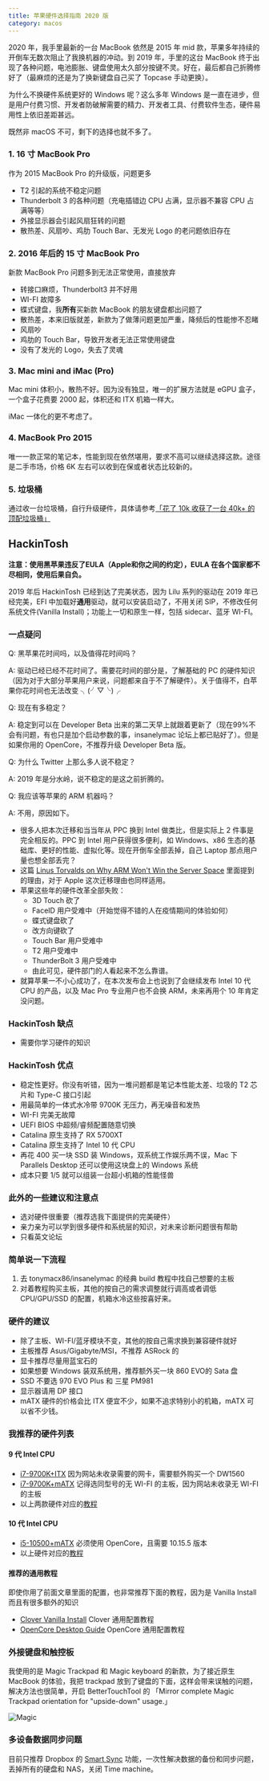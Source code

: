 ```yaml
---
title: 苹果硬件选择指南 2020 版
category: macos
---
```


2020 年，我手里最新的一台 MacBook 依然是 2015 年 mid 款，苹果多年持续的开倒车无数次阻止了我换机器的冲动。到 2019 年，手里的这台 MacBook 终于出现了各种问题，电池膨胀、键盘使用太久部分按键不灵。好在，最后都自己折腾修好了（最麻烦的还是为了换新键盘自己买了 Topcase 手动更换）。

为什么不换硬件系统更好的 Windows 呢？这么多年 Windows 是一直在进步，但是用户付费习惯、开发者防破解需要的精力、开发者工具、付费软件生态，硬件易用性上依旧差距甚远。

既然非 macOS 不可，剩下的选择也就不多了。

### 1. 16 寸 MacBook Pro

作为 2015 MacBook Pro 的升级版，问题更多
- T2 引起的系统不稳定问题
- Thunderbolt 3 的各种问题（充电插错边 CPU 占满，显示器不兼容 CPU 占满等等）
- 外接显示器会引起风扇狂转的问题
- 散热差、风扇吵、鸡肋 Touch Bar、无发光 Logo 的老问题依旧存在

### 2. 2016 年后的 15 寸 MacBook Pro

新款 MacBook Pro 问题多到无法正常使用，直接放弃

- 转接口麻烦，Thunderbolt3 并不好用
- WI-FI 故障多
- 蝶式键盘，我**所有**买新款 MacBook 的朋友键盘都出问题了
- 散热差，本来旧版就差，新款为了做薄问题更加严重，降频后的性能惨不忍睹
- 风扇吵
- 鸡肋的 Touch Bar，导致开发者无法正常使用键盘
- 没有了发光的 Logo，失去了灵魂

### 3. Mac mini and iMac (Pro)

Mac mini 体积小，散热不好。因为没有独显，唯一的扩展方法就是 eGPU 盒子，一个盒子花费要 2000 起，体积还和 ITX 机箱一样大。

iMac 一体化的更不考虑了。

### 4. MacBook Pro 2015

唯一一款正常的笔记本，性能到现在依然堪用，要求不高可以继续选择这款。途径是二手市场，价格 6K 左右可以收到在保或者状态比较新的。

### 5. 垃圾桶

通过收一台垃圾桶，自行升级硬件，具体请参考[「花了 10k 收获了一台 40k+ 的顶配垃圾桶」](https://mp.weixin.qq.com/s/zZ9cEVL4GTRzta-veYAz4Q)

## HackinTosh

**注意：使用黑苹果违反了EULA（Apple和你之间的约定），EULA 在各个国家都不尽相同，使用后果自负。**

2019 年后 HackinTosh 已经到达了完美状态，因为 Lilu 系列的驱动在 2019 年已经完美，EFI 中加载好**通用**驱动，就可以安装启动了，不用关闭 SIP，不修改任何系统文件(Vanilla Install)；功能上一切和原生一样，包括 sidecar、蓝牙 WI-FI。

### 一点疑问

Q: 黑苹果花时间吗，以及值得花时间吗？

A: 驱动已经已经不花时间了。需要花时间的部分是，了解基础的 PC 的硬件知识（因为对于大部分苹果用户来说，问题都来自于不了解硬件）。关于值得不，白苹果你花时间也无法改变 ╮(╯▽╰)╭

Q: 现在有多稳定？

A: 稳定到可以在 Developer Beta 出来的第二天早上就跟着更新了（现在99%不会有问题，有也只是加个启动参数的事，insanelymac 论坛上都已贴好了）。但是如果你用的 OpenCore，不推荐升级 Developer Beta 版。

Q: 为什么 Twitter 上那么多人说不稳定？

A: 2019 年是分水岭，说不稳定的是这之前折腾的。

Q: 我应该等苹果的 ARM 机器吗？

A: 不用，原因如下。
- 很多人把本次迁移和当当年从 PPC 换到 Intel 做类比，但是实际上 2 件事是完全相反的。PPC 到 Intel 用户获得很多便利，如 Windows、x86 生态的基础库、更好的性能、虚拟化等。现在开倒车全部丢掉，自己 Laptop 那点用户量也想全部丢完？
- 这篇 [Linus Torvalds on Why ARM Won't Win the Server Space](https://www.realworldtech.com/forum/?threadid=183440&curpostid=183486) 里面提到的理由，对于 Apple 这次迁移理由也同样适用。
- 苹果这些年的硬件改革全部失败：
    - 3D Touch 砍了
    - FaceID 用户受难中（开始觉得不错的人在疫情期间的体验如何）
    - 蝶式键盘砍了
    - 改方向键砍了
    - Touch Bar 用户受难中
    - T2 用户受难中
    - ThunderBolt 3 用户受难中
    - 由此可见，硬件部门的人看起来不怎么靠谱。
- 就算苹果一不小心成功了，在本次发布会上也说到了会继续发布 Intel 10 代 CPU 的产品，以及 Mac Pro 专业用户也不会换 ARM，未来再用个 10 年肯定没问题。

### HackinTosh 缺点

- 需要你学习硬件的知识

### HackinTosh 优点

- 稳定性更好。你没有听错，因为一堆问题都是笔记本性能太差、垃圾的 T2 芯片和 Type-C 接口引起
- 用最简单的一体式水冷带 9700K 无压力，再无噪音和发热
- WI-FI 完美无故障
- UEFI BIOS 中超频/睿频配置随意切换
- Catalina 原生支持了 RX 5700XT
- Catalina 原生支持了 Intel 10 代 CPU
- 再花 400 买一块 SSD 装 Windows，双系统工作娱乐两不误，Mac 下 Parallels Desktop 还可以使用这块盘上的 Windows 系统
- 成本只要 1/5 就可以组装一台超小机箱的性能怪兽

### 此外的一些建议和注意点

- 选对硬件很重要（推荐选我下面提供的完美硬件）
- 亲力亲为可以学到很多硬件和系统层的知识，对未来诊断问题很有帮助
- 只看英文论坛

### 简单说一下流程

1. 去 tonymacx86/insanelymac 的经典 build 教程中找自己想要的主板
2. 对着教程购买主板，其他的按自己的需求调整就行调高或者调低 CPU/GPU/SSD 的配置，机箱水冷这些按喜好来。

### 硬件的建议

- 除了主板、WI-FI/蓝牙模块不变，其他的按自己需求换到兼容硬件就好
- 主板推荐 Asus/Gigabyte/MSI，不推荐 ASRock 的
- 显卡推荐尽量用蓝宝石的
- 如果想要 Windows 装双系统用，推荐额外买一块 860 EVO的 Sata 盘
- SSD 不要选 970 EVO Plus 和 三星 PM981
- 显示器请用 DP 接口
- mATX 硬件的价格会比 ITX 便宜不少，如果不追求特别小的机箱，mATX 可以省不少钱。

### 我推荐的硬件列表

#### 9 代 Intel CPU

- [i7-9700K+ITX](https://pcpartpicker.com/list/xMkZf9) 因为网站未收录需要的网卡，需要额外购买一个 DW1560
- [i7-9700K+mATX](https://pcpartpicker.com/list/Cggf9G) 记得选同型号的无 WI-FI 的主板，因为网站未收录无 WI-FI 的主板
- 以上两款硬件对应的[教程](https://www.tonymacx86.com/threads/the-everything-works-asus-z390-i-gaming-i7-8700k-sapphire-rx580-pulse-build.272572/)

#### 10 代 Intel CPU

- [i5-10500+mATX](https://pasotan.com/s/J2nneY) 必须使用 OpenCore，且需要 10.15.5 版本
- 以上硬件对应的[教程](https://www.tonymacx86.com/threads/micro-atx-build-msi-mag-b460m-mortar-i5-10500-rx470-open-core-catalina-10-15-5.299709/)

#### 推荐的通用教程

即使你用了前面文章里面的配置，也非常推荐下面的教程，因为是 Vanilla Install 而且有很多额外的知识

- [Clover Vanilla Install](https://hackintosh.gitbook.io/-r-hackintosh-vanilla-desktop-guide/) Clover 通用配置教程
- [OpenCore Desktop Guide](https://dortania.github.io/OpenCore-Desktop-Guide/) OpenCore 通用配置教程


### 外接键盘和触控板

我使用的是 Magic Trackpad 和 Magic keyboard 的新款，为了接近原生 MacBook 的体验，我把 trackpad 放到了键盘的下面，这样会带来误触的问题，解决方法也很简单，开启 BetterTouchTool 的 「Mirror complete Magic Trackpad orientation for "upside-down" usage.」

![Magic](/assets/images/magic-up-down.jpg)

### 多设备数据同步问题

目前只推荐 Dropbox 的 [Smart Sync](https://www.dropbox.com/smart-sync) 功能，一次性解决数据的备份和同步问题，丢掉所有的硬盘和 NAS，关闭 Time machine。
